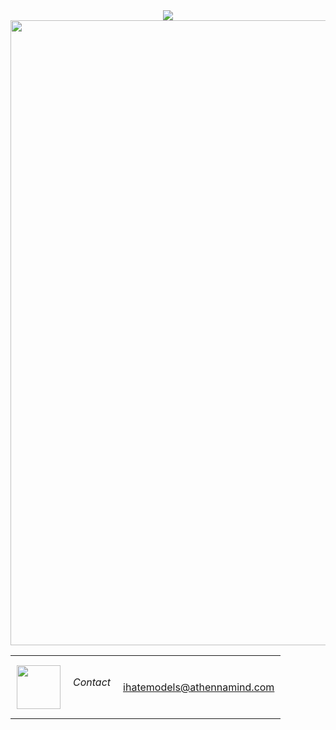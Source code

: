 
<div align="center">
  <img src="https://github-profile-summary-cards.vercel.app/api/cards/profile-details?username=ihatemodels&theme=monokai" align="center" />
</div>
<img src="https://raw.githubusercontent.com/andreasbm/readme/master/assets/lines/rainbow.png" width="1000">
<div id="image-table" align="left">
    <table>    
        <tr>
            <td style="padding:10px">
                <img align="center" width='70' src="https://avatars.githubusercontent.com/u/115882656?s=400&u=56ab6970140919a2bbca02744431e696909dc043&v=4"/>
            </td>
            <td style="padding:10px">
                <h6>Contact</h6>
            </td>
            <td style="padding:10px">
                <a href="mailto:ihatemodels@athennamind.com">ihatemodels@athennamind.com</a>
            </td>
        </tr>
    </table>
</div>
<br />
